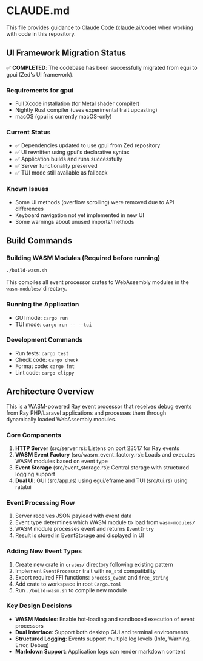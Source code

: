 # CLAUDE.md

This file provides guidance to Claude Code (claude.ai/code) when working with code in this repository.

## UI Framework Migration Status

✅ **COMPLETED**: The codebase has been successfully migrated from egui to gpui (Zed's UI framework).

### Requirements for gpui
- Full Xcode installation (for Metal shader compiler)
- Nightly Rust compiler (uses experimental trait upcasting)
- macOS (gpui is currently macOS-only)

### Current Status
- ✅ Dependencies updated to use gpui from Zed repository
- ✅ UI rewritten using gpui's declarative syntax
- ✅ Application builds and runs successfully
- ✅ Server functionality preserved
- ✅ TUI mode still available as fallback

### Known Issues
- Some UI methods (overflow scrolling) were removed due to API differences
- Keyboard navigation not yet implemented in new UI
- Some warnings about unused imports/methods

## Build Commands

### Building WASM Modules (Required before running)
```bash
./build-wasm.sh
```
This compiles all event processor crates to WebAssembly modules in the `wasm-modules/` directory.

### Running the Application
- GUI mode: `cargo run`
- TUI mode: `cargo run -- --tui`

### Development Commands
- Run tests: `cargo test`
- Check code: `cargo check`
- Format code: `cargo fmt`
- Lint code: `cargo clippy`

## Architecture Overview

This is a WASM-powered Ray event processor that receives debug events from Ray PHP/Laravel applications and processes them through dynamically loaded WebAssembly modules.

### Core Components

1. **HTTP Server** (src/server.rs): Listens on port 23517 for Ray events
2. **WASM Event Factory** (src/wasm_event_factory.rs): Loads and executes WASM modules based on event type
3. **Event Storage** (src/event_storage.rs): Central storage with structured logging support
4. **Dual UI**: GUI (src/app.rs) using egui/eframe and TUI (src/tui.rs) using ratatui

### Event Processing Flow

1. Server receives JSON payload with event data
2. Event type determines which WASM module to load from `wasm-modules/`
3. WASM module processes event and returns `EventEntry`
4. Result is stored in EventStorage and displayed in UI

### Adding New Event Types

1. Create new crate in `crates/` directory following existing pattern
2. Implement `EventProcessor` trait with `no_std` compatibility
3. Export required FFI functions: `process_event` and `free_string`
4. Add crate to workspace in root `Cargo.toml`
5. Run `./build-wasm.sh` to compile new module

### Key Design Decisions

- **WASM Modules**: Enable hot-loading and sandboxed execution of event processors
- **Dual Interface**: Support both desktop GUI and terminal environments
- **Structured Logging**: Events support multiple log levels (Info, Warning, Error, Debug)
- **Markdown Support**: Application logs can render markdown content